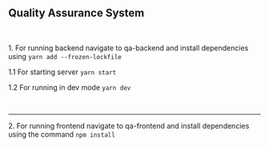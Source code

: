 <h2> Quality Assurance System </h2>
<br />
<p>1. For running backend navigate to qa-backend and install dependencies using <code>yarn add --frozen-lockfile</code></p>
<p style="margin-top : 4px;">1.1 For starting server <code>yarn start</code></p>

<p style="margin-top : 4px;">1.2 For running in dev mode <code>yarn dev</code></p>
<br />
<hr />

<p style="margin-top : 4px;">2. For running frontend navigate to qa-frontend and install dependencies using the command <code>npm install</code></p>
